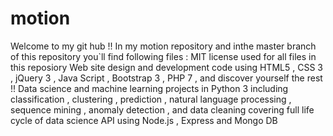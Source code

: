 # motion
Welcome to my git hub !!
In my motion repository and inthe master branch of this repository you`ll find following files : 
MIT license used for all files in this reposiory 
Web site design and development code using HTML5 , CSS 3 , jQuery 3 , Java Script , Bootstrap 3 , PHP 7 , and discover yourself the rest !!
Data science and machine learning projects in Python 3 including classification , clustering , prediction , natural language processing , sequence mining , anomaly detection , and data cleaning covering full life cycle of data science 
API using Node.js , Express and Mongo DB 
